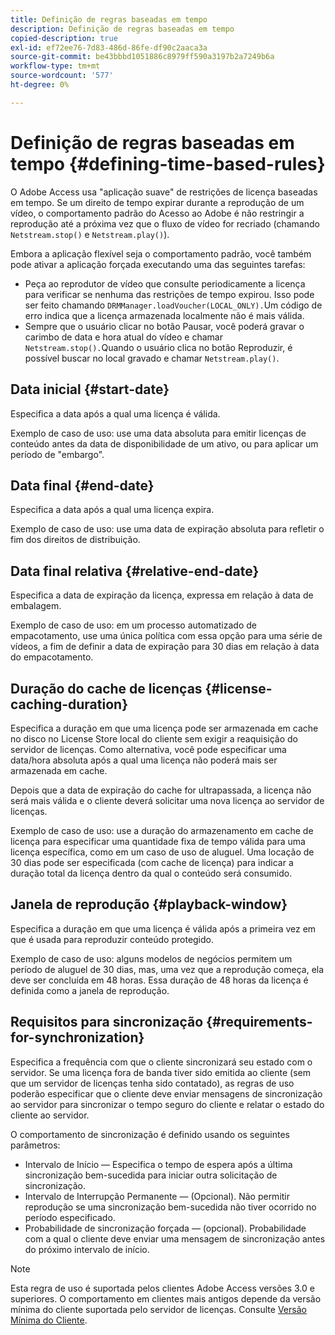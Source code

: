 ```yaml
---
title: Definição de regras baseadas em tempo
description: Definição de regras baseadas em tempo
copied-description: true
exl-id: ef72ee76-7d83-486d-86fe-df90c2aaca3a
source-git-commit: be43bbbd1051886c8979ff590a3197b2a7249b6a
workflow-type: tm+mt
source-wordcount: '577'
ht-degree: 0%

---
```


# Definição de regras baseadas em tempo {#defining-time-based-rules}

O Adobe Access usa &quot;aplicação suave&quot; de restrições de licença baseadas em tempo. Se um direito de tempo expirar durante a reprodução de um vídeo, o comportamento padrão do Acesso ao Adobe é não restringir a reprodução até a próxima vez que o fluxo de vídeo for recriado (chamando `Netstream.stop()` e `Netstream.play()`).

Embora a aplicação flexível seja o comportamento padrão, você também pode ativar a aplicação forçada executando uma das seguintes tarefas:

* Peça ao reprodutor de vídeo que consulte periodicamente a licença para verificar se nenhuma das restrições de tempo expirou. Isso pode ser feito chamando `DRMManager.loadVoucher(LOCAL_ONLY).`Um código de erro indica que a licença armazenada localmente não é mais válida.
* Sempre que o usuário clicar no botão Pausar, você poderá gravar o carimbo de data e hora atual do vídeo e chamar `Netstream.stop().`Quando o usuário clica no botão Reproduzir, é possível buscar no local gravado e chamar `Netstream.play()`.

## Data inicial {#start-date}

Especifica a data após a qual uma licença é válida.

Exemplo de caso de uso: use uma data absoluta para emitir licenças de conteúdo antes da data de disponibilidade de um ativo, ou para aplicar um período de &quot;embargo&quot;.

## Data final {#end-date}

Especifica a data após a qual uma licença expira.

Exemplo de caso de uso: use uma data de expiração absoluta para refletir o fim dos direitos de distribuição.

## Data final relativa {#relative-end-date}

Especifica a data de expiração da licença, expressa em relação à data de embalagem.

Exemplo de caso de uso: em um processo automatizado de empacotamento, use uma única política com essa opção para uma série de vídeos, a fim de definir a data de expiração para 30 dias em relação à data do empacotamento.

## Duração do cache de licenças {#license-caching-duration}

Especifica a duração em que uma licença pode ser armazenada em cache no disco no License Store local do cliente sem exigir a reaquisição do servidor de licenças. Como alternativa, você pode especificar uma data/hora absoluta após a qual uma licença não poderá mais ser armazenada em cache.

Depois que a data de expiração do cache for ultrapassada, a licença não será mais válida e o cliente deverá solicitar uma nova licença ao servidor de licenças.

Exemplo de caso de uso: use a duração do armazenamento em cache de licença para especificar uma quantidade fixa de tempo válida para uma licença específica, como em um caso de uso de aluguel. Uma locação de 30 dias pode ser especificada (com cache de licença) para indicar a duração total da licença dentro da qual o conteúdo será consumido.

## Janela de reprodução {#playback-window}

Especifica a duração em que uma licença é válida após a primeira vez em que é usada para reproduzir conteúdo protegido.

Exemplo de caso de uso: alguns modelos de negócios permitem um período de aluguel de 30 dias, mas, uma vez que a reprodução começa, ela deve ser concluída em 48 horas. Essa duração de 48 horas da licença é definida como a janela de reprodução.

## Requisitos para sincronização {#requirements-for-synchronization}

Especifica a frequência com que o cliente sincronizará seu estado com o servidor. Se uma licença fora de banda tiver sido emitida ao cliente (sem que um servidor de licenças tenha sido contatado), as regras de uso poderão especificar que o cliente deve enviar mensagens de sincronização ao servidor para sincronizar o tempo seguro do cliente e relatar o estado do cliente ao servidor.

O comportamento de sincronização é definido usando os seguintes parâmetros:

* Intervalo de Início — Especifica o tempo de espera após a última sincronização bem-sucedida para iniciar outra solicitação de sincronização.
* Intervalo de Interrupção Permanente — (Opcional). Não permitir reprodução se uma sincronização bem-sucedida não tiver ocorrido no período especificado.
* Probabilidade de sincronização forçada — (opcional). Probabilidade com a qual o cliente deve enviar uma mensagem de sincronização antes do próximo intervalo de início.

>[!NOTE]
>
>Esta regra de uso é suportada pelos clientes Adobe Access versões 3.0 e superiores. O comportamento em clientes mais antigos depende da versão mínima do cliente suportada pelo servidor de licenças. Consulte [Versão Mínima do Cliente](../../../../aaxs-protecting-content/content-implementing-the-license-server/content-handling-license-reqs/content-minimum-client-version.md).
